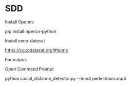 # SDD
Install Opencv       

pip install opencv-python


Install coco-dataset 
 
https://cocodataset.org/#home


For output:

Open Command Prompt



python social_distance_detector.py --input pedestrians.mp4
